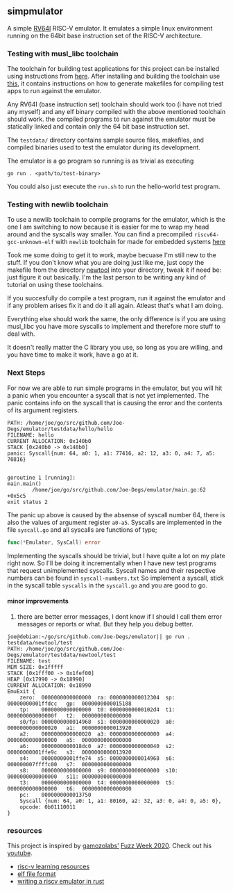 ## simpmulator

A simple [RV64I](https://book.rvemu.app/instruction-set/01-rv64i.html) RISC-V emulator.
It emulates a simple linux environment running on the 64bit base instruction set of the
RISC-V architecture.

### Testing with musl_libc toolchain 
The toolchain for building test applications for this project can be installed
using instructions from [here](https://github.com/Joe-Degs/riscv). After installing
and building the toolchain use [this](https://github.com/Joe-Degs/riscv/tree/master/projects),
it contains instructions on how to generate makefiles for compiling test apps to run
against the emulator.

Any RV64I (base instruction set) toolchain should work too (i have not tried any
myself) and any elf binary compiled with the above mentioned toolchain should work.
 the compiled programs to run against the emulator must be
statically linked and contain only the 64 bit base instruction set.

The `testdata/` directory contains sample source files, makefiles, and compiled
binaries used to test the emulator during its development.

The emulator is a go program so running is as trivial as executing
```
go run . <path/to/test-binary>
```
You could also just execute the `run.sh` to run the hello-world test program.

### Testing with newlib toolchain
To use a newlib toolchain to compile programs for the emulator,
 which is the one I am switching to now because it is
easier for me to wrap my head around and the syscalls way smaller.
You can find a precompiled `riscv64-gcc-unknown-elf` with `newlib` toolchain for
made for embedded systems [here](https://random-oracles.org/risc-v-gcc-toolchain/)

Took me some doing to get it to work, maybe becuase I'm still new to the stuff.
If you don't know what you are doing just like me, just copy the makefile from
the directory [newtool](https://github.com/Joe-Degs/emulator/tree/master/testdata/newtool)
into your directory, tweak it if need be: just figure it out basically. I'm
the last person to be writing any kind of tutorial on using these toolchains.

If you succesfully do compile a test program, run it against the emulator and if
any problem arises fix it and do it all again. Atleast that's what I am doing.

Everything else should work the same, the only difference is if you are using
musl_libc you have more syscalls to implement and therefore more stuff to deal
with.

It doesn't really matter the C library you use, so long as you are willing, and
you have time to make it work, have a go at it.

### Next Steps
For now we are able to run simple programs in the emulator, but you will hit a panic when
you encounter a syscall that is not yet implemented. The panic contains info on the syscall
that is causing the error and the contents of its argument registers.
```
PATH: /home/joe/go/src/github.com/Joe-Degs/emulator/testdata/hello/hello
FILENAME: hello
CURRENT ALLOCATION: 0x140b0
STACK [0x240b0 -> 0x140b0]
panic: Syscall{num: 64, a0: 1, a1: 77416, a2: 12, a3: 0, a4: 7, a5: 70816}


goroutine 1 [running]:
main.main()
        /home/joe/go/src/github.com/Joe-Degs/emulator/main.go:62 +0x5c5
exit status 2
```
The panic up above is caused by the absense of syscall number 64, there is also
the values of argument register `a0-a5`. Syscalls are implemented in the file
`syscall.go` and all syscalls are functions of type;
```go
func(*Emulator, SysCall) error

```
Implementing the syscalls should be trivial, but I have
quite a lot on my plate right now. So I'll be doing it incrementally when I have
new test programs that request unimplemented syscalls.
Syscall names and their respective numbers can be found in `syscall-numbers.txt`
So implement a syscall, stick in the syscall table `syscalls` in the `syscall.go`
and you are good to go.

#### minor improvements
1. there are better error messages, I dont know if I should I call them error
messages or reports or what. But they help you debug better.
```
joe@debian:~/go/src/github.com/Joe-Degs/emulator|| go run . testdata/newtool/test
PATH: /home/joe/go/src/github.com/Joe-Degs/emulator/testdata/newtool/test
FILENAME: test
MEM SIZE: 0x1fffff
STACK [0x1fff00 -> 0x1fef00]
HEAP [0x17990 -> 0x18990]
CURRENT ALLOCATION: 0x18990
EmuExit {
    zero:  0000000000000000  ra: 0000000000012304  sp:  00000000001ffdcc   gp:  0000000000015188
    tp:    0000000000000000  t0: 00000000000102d4  t1:  000000000000000f   t2:  0000000000000000
    s0/fp: 0000000000014968  s1: 0000000000000020  a0:  0000000000000020   a1:  0000000000013920
    a2:    0000000000000020  a3: 0000000000000000  a4:  0000000000000000   a5:  0000000000000000
    a6:    0000000000018dc0  a7: 0000000000000040  s2:  00000000001ffe9c   s3:  0000000000013920
    s4:    00000000001ffe74  s5: 0000000000014968  s6:  000000007ffffc00   s7:  0000000000000000
    s8:    0000000000000000  s9: 0000000000000000  s10: 0000000000000000   s11: 0000000000000000
    t3:    0000000000000000  t4: 0000000000000000  t5:  0000000000000000   t6:  0000000000000000
    pc:    0000000000013750
    Syscall {num: 64, a0: 1, a1: 80160, a2: 32, a3: 0, a4: 0, a5: 0},
    opcode: 0b01110011
}
```

### resources
This project is inspired by [gamozolabs'](https://github.com/gamozolabs) [Fuzz
Week 2020](https://gamozolabs.github.io/2020/07/12/fuzz_week_2020.html).
Check out his [youtube](https://youtube.com/user/gamozolabs).

- [risc-v learning resources](https://github.com/Joe-Degs/riscv/tree/master/projects#resources)
- [elf file format](http://www.skyfree.org/linux/references/ELF_Format.pdf)
- [writing a riscv emulator in rust](https://book.rvemu.app/index.html)
